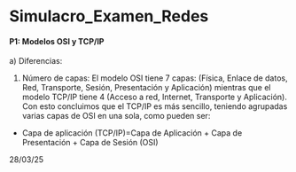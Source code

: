 # Simulacro_Examen_Redes
#### P1: Modelos OSI y TCP/IP
a)	Diferencias:
1.	Número de capas: El modelo OSI tiene 7 capas: (Física, Enlace de datos, Red, Transporte, Sesión, Presentación y Aplicación) mientras que el modelo TCP/IP tiene 4 (Acceso a red, Internet, Transporte y Aplicación). Con esto concluimos que el TCP/IP es más sencillo, teniendo agrupadas varias capas de OSI en una sola, como pueden ser:
-	Capa de aplicación (TCP/IP)=Capa de Aplicación + Capa de Presentación + Capa de Sesión (OSI)


28/03/25
